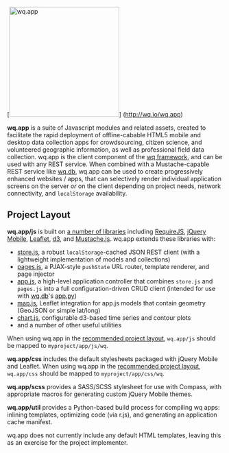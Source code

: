 [<img src="https://raw.github.com/wq/wq/master/images/512/wq.app.png"
  width="256" height="256"
  alt="wq.app">]
  (http://wq.io/wq.app)

**wq.app** is a suite of Javascript modules and related assets, created to facilitate the rapid deployment of offline-cabable HTML5 mobile and desktop data collection apps for crowdsourcing, citizen science, and volunteered geographic information, as well as professional field data collection.  wq.app is the client component of the [wq framework], and can be used with any REST service.  When combined with a Mustache-capable REST service like [wq.db], wq.app can be used to create progressively enhanced websites / apps, that can selectively render individual application screens on the server *or* on the client depending on project needs, network connectivity, and `localStorage` availability.

## Project Layout

**wq.app/js** is built on [a number of libraries] including [RequireJS], [jQuery Mobile], [Leaflet], [d3], and [Mustache.js].  wq.app extends these libraries with:

 - [store.js], a robust `localStorage`-cached JSON REST client (with a lightweight implementation of models and collections)
 - [pages.js], a PJAX-style `pushState` URL router, template renderer, and page injector
 - [app.js], a high-level application controller that combines `store.js` and `pages.js` into a full configuration-driven CRUD client (intended for use with [wq.db]'s [app.py])
 - [map.js], Leaflet integration for app.js models that contain geometry (GeoJSON or simple lat/long)
 - [chart.js], configurable d3-based time series and contour plots
 - and a number of other useful utilities

When using wq.app in the [recommended project layout], `wq.app/js` should be mapped to `myproject/app/js/wq`.

**wq.app/css** includes the default stylesheets packaged with jQuery Mobile and Leaflet.  When using wq.app in the [recommended project layout], `wq.app/css` should be mapped to `myproject/app/css/wq`.

**wq.app/scss** provides a SASS/SCSS stylesheet for use with Compass, with appropriate macros for generating custom jQuery Mobile themes.

**wq.app/util** provides a Python-based build process for compiling wq apps: inlining templates, optimizing code (via r.js), and generating an application cache manifest.

wq.app does not currently include any default HTML templates, leaving this as an exercise for the project implementer.

 [wq framework]: http://wq.io
 [recommended project layout]: https://github.com/wq/django-wq-template
 [a number of libraries]: http://wq.io/docs/third-party

 [RequireJS]: http://requirejs.org
 [jQuery Mobile]: http://jquerymobile.com
 [Leaflet]: http://leafletjs.com
 [d3]: http://d3js.org
 [Mustache.js]: https://mustache.github.com/
 
 [store.js]: http://wq.io/docs/store.js
 [pages.js]: http://wq.io/docs//pages.js
 [app.js]: http://wq.io/docs/app.js
 [map.js]: http://wq.io/docs/map.js
 [chart.js]: http://wq.io/docs/chart.js
 
 [wq.db]: http://wq.io/wq.db
 [app.py]: http://wq.io/docs/rest
